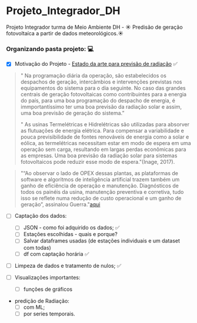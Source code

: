 # Projeto_Integrador_DH
Projeto Integrador  turma de Meio Ambiente DH - ☀️ Predisão de geração fotovoltaíca a partir de dados meteorológicos.:sunny:


### Organizando pasta projeto: 💻

- [x] Motivação do Projeto - [Estado da arte para previsão de radiação](https://anaiscbens.emnuvens.com.br/cbens/article/download/751/751) :white_check_mark:
        
> " Na programação diária da operação, são estabelecidos os despachos de geração, intercâmbios e intervenções previstas nos equipamentos do sistema para o dia seguinte. No caso das grandes centrais de geração fotovoltaicas como contribuintes para a energia do país, para uma boa programação do despacho de energia, é immportantíssimo ter uma boa previsão da radiação solar e assim, uma boa previsão de geração do sistema.”
>
> " As usinas Termelétricas e Hidrelétricas são utilizadas para absorver as flutuações de energia elétrica. Para compensar a variabilidade e pouca previsibilidade de fontes renováveis de energia como a solar e eólica, as termelétricas necessitam estar em modo de espera em uma operação sem carga, resultando em largas perdas econômicas para as empresas. Uma boa previsão da radiação solar para sistemas fotovoltaicos pode reduzir esse modo de espera."(Inage, 2017).

> "“Ao observar o lado de OPEX dessas plantas, as plataformas de software e algoritmos de inteligência artificial trazem também um ganho de eficiência de operação e manutenção. Diagnósticos de todos os painéis da usina, manutenção preventiva e corretiva, tudo isso se reflete numa redução de custo operacional e um ganho de geração”, assinalou Guerra."[aqui](https://www.itpindustrial.com.br/blog/artigo/energia-solar-inteligencia-artificial-sera-fator-diferencial-na-competitividade-de-projetos)

- [ ] Captação dos dados:
    - [ ] JSON - como foi adquirido os dados; ✅
    - [ ] Estações escolhidas - quais e porque?
    - [ ] Salvar dataframes usadas (de estações individuais e um dataset com todas) 
    - [ ] df com captação horária ✅
 
- [ ] Limpeza de dados e tratamento de nulos; ✅
    
- [ ] Visualizações importantes:
        
    - [ ] funções de gráficos 

- predição de Radiação:
  - [ ]  com ML;
  - [ ]  por series temporais.
